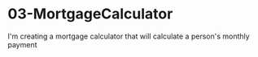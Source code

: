 # 03-MortgageCalculator
I'm creating a mortgage calculator that will calculate a person's monthly payment
